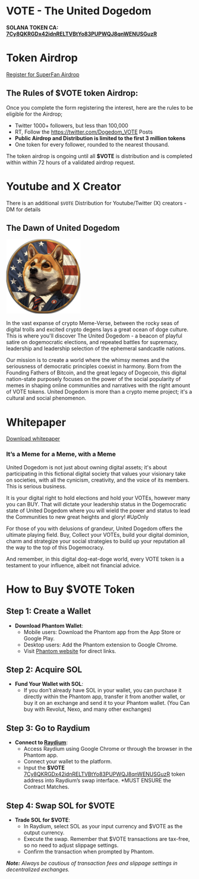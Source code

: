 # VOTE - The United Dogedom
**SOLANA TOKEN CA: [7Cy8QKRGDx42idnRELTVBtYo83PUPWQJ8qnWENUSGuzR](https://solscan.io/token/7Cy8QKRGDx42idnRELTVBtYo83PUPWQJ8qnWENUSGuzR)**

# Token Airdrop 
[Register for SuperFan Airdrop](https://share-eu1.hsforms.com/1fH_eCeu-SlSLCpIfz7sGyA2dxsv3)

## The Rules of $VOTE token Airdrop:

Once you complete the form registering the interest, here are the rules to be eligible for the Airdrop;

- Twitter 1000+ followers, but less than 100,000
- RT, Follow the https://twitter.com/Dogedom_VOTE Posts
- **Public Airdrop and Distribution is limited to the first 3 million tokens**
- One token for every follower, rounded to the nearest thousand.

The token airdrop is ongoing until all **$VOTE** is distribution and is completed within within 72 hours of a validated airdrop request.

# Youtube and X Creator 
There is an additional `$VOTE` Distribution for Youtube/Twitter (X) creators - DM for details


## The Dawn of United Dogedom

<img src="https://github.com/VOTE-UnitedDogedom/Meme/blob/main/VOTE_-_United_Dogedom_Icon.png" alt="drawing" style="width:200px;"/>

In the vast expanse of crypto Meme-Verse, between the rocky seas of digital trolls and excited crypto degens lays a great ocean of doge culture. This is where you'll discover The United Dogedom - a beacon of playful satire on dogemocratic elections, and repeated battles for supremacy, leadership and leadership selection of the ephemeral sandcastle nations.

Our mission is to create a world where the whimsy memes and the seriousness of democratic principles coexist in harmony. Born from the Founding Fathers of Bitcoin, and the great legacy of Dogecoin, this digital nation-state purposely focuses on the power of the social popularity of memes in shaping online communities and narratives with the right amount of VOTE tokens. United Dogedom is more than a crypto meme project; it's a cultural and social phenomenon.

# Whitepaper

[Download whitepaper](https://github.com/VOTE-UnitedDogedom/Meme/blob/main/%24VOTE%20United%20Dogedom%20-%20Whitepaper%20%5Bfinal%20v1.0%5D.pdf)

### It’s a Meme for a Meme, with a Meme

United Dogedom is not just about owning digital assets; it's about participating in this fictional digital society that values your visionary take on societies, with all the cynicism, creativity, and the voice of its members. This is serious business.

It is your digital right to hold elections and hold your VOTEs, however many you can BUY. That will dictate your leadership status in the Dogemocratic state of United Dogedom where you will wield the power and status to lead the Communities to new great heights and glory! #UpOnly

For those of you with delusions of grandeur, United Dogedom offers the ultimate playing field. Buy, Collect your VOTEs, build your digital dominion, charm and strategize your social strategies to build up your reputation all the way to the top of this Dogemocracy.

And remember, in this digital dog-eat-doge world, every VOTE token is a testament to your influence, albeit not financial advice.

# How to Buy $VOTE Token

## Step 1: Create a Wallet
- **Download Phantom Wallet**: 
   - Mobile users: Download the Phantom app from the App Store or Google Play.
   - Desktop users: Add the Phantom extension to Google Chrome. 
   - Visit [Phantom website](https://phantom.app/) for direct links.

## Step 2: Acquire SOL
- **Fund Your Wallet with SOL**:
   - If you don’t already have SOL in your wallet, you can purchase it directly within the Phantom app, transfer it from another wallet, or buy it on an exchange and send it to your Phantom wallet. (You Can buy with Revolut, Nexo, and many other exchanges)

## Step 3: Go to Raydium
- **Connect to [Raydium](https://raydium.io/swap/)**:
   - Access Raydium using Google Chrome or through the browser in the Phantom app.
   - Connect your wallet to the platform.
   - Input the **$VOTE** [7Cy8QKRGDx42idnRELTVBtYo83PUPWQJ8qnWENUSGuzR](https://solscan.io/token/7Cy8QKRGDx42idnRELTVBtYo83PUPWQJ8qnWENUSGuzR) token address into Raydium’s swap interface. *MUST ENSURE the Contract Matches.

## Step 4: Swap SOL for $VOTE
- **Trade SOL for $VOTE**:
   - In Raydium, select SOL as your input currency and $VOTE as the output currency.
   - Execute the swap. Remember that $VOTE transactions are tax-free, so no need to adjust slippage settings.
   - Confirm the transaction when prompted by Phantom.

_**Note:** Always be cautious of transaction fees and slippage settings in decentralized exchanges._
